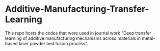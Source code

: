 # Additive-Manufacturing-Transfer-Learning
This repo hosts the codes that were used in journal work "Deep transfer learning of additive manufacturing mechanisms across materials in metal-based laser powder bed fusion process".
